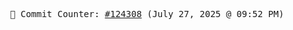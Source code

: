 <p align="center">
    <samp>
        📮 Commit Counter: <a href="https://github.com/Javascript-void0/Javascript-void0/commits/main">#124308</a> (July 27, 2025 @ 09:52 PM)
    </samp>
</p>